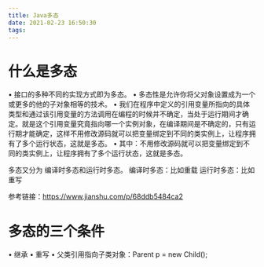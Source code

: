 ```yaml
---
title: Java多态
date: 2021-02-23 16:50:30
tags:
---
```


# 什么是多态

• 接口的多种不同的实现方式即为多态。
• 多态性是允许你将父对象设置成为一个或更多的他的子对象相等的技术。
• 我们在程序中定义的引用变量所指向的具体类型和通过该引用变量的方法调用在编程的时候并不确定，当处于运行期间才确定。就是这个引用变量究竟指向哪一个实例对象，在编译期间是不确定的，只有运行期才能确定，这样不用修改源码就可以把变量绑定到不同的类实例上，让程序拥有了多个运行状态，这就是多态。
• 其中：不用修改源码就可以把变量绑定到不同的类实例上，让程序拥有了多个运行状态，这就是多态。

多态又分为 编译时多态和运行时多态。
编译时多态：比如重载
运行时多态：比如重写


参考链接：https://www.jianshu.com/p/68ddb5484ca2
# 多态的三个条件
• 继承
• 重写
• 父类引用指向子类对象：Parent p = new Child();